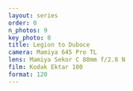 ```yaml
---
layout: series
order: 0
n_photos: 9
key_photo: 8
title: Legion to Duboce
camera: Mamiya 645 Pro TL
lens: Mamiya Sekor C 80mm f/2.8 N
film: Kodak Ektar 100
format: 120
---
```

